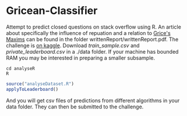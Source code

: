 Gricean-Classifier
==================

Attempt to predict closed questions on stack overflow using R. 
An article about specifically the influence of repuation and a relation to [Grice's Maxims](http://en.wikipedia.org/wiki/Cooperative_principle#Grice.27s_Maxims) can be found in the folder writtenReport/writtenReport.pdf.
The challenge is [on kaggle](https://www.kaggle.com/c/predict-closed-questions-on-stack-overflow).
Download *train_sample.csv* and *private_leaderboard.csv* in a ./data folder. If your machine has bounded RAM you may be interested in preparing a smaller subsample. 
```shell
cd analyseR
R
```

```R
source("analyseDataset.R")
applyToLeaderboard()
```
And you will get csv files of predictions from different algorithms in your data folder. 
They can then be submitted to the challenge.


